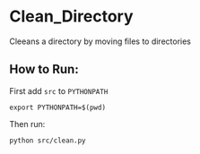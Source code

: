# Clean_Directory
Cleeans a directory by moving files to directories
## How to Run:
First add `src` to `PYTHONPATH`
```
export PYTHONPATH=$(pwd)
```
Then run:
```
python src/clean.py 
```
